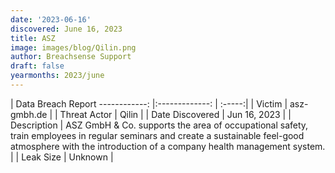 ```yaml
---
date: '2023-06-16'
discovered: June 16, 2023
title: ASZ
image: images/blog/Qilin.png
author: Breachsense Support
draft: false
yearmonths: 2023/june
---
```



| Data Breach Report
------------:     |:-------------:    | :-----:|
| Victim      | asz-gmbh.de      | 
| Threat Actor      | Qilin      | 
| Date Discovered      | Jun 16, 2023      | 
| Description      | ASZ GmbH & Co. supports the area of occupational safety, train employees in regular seminars and create a sustainable feel-good atmosphere with the introduction of a company health management system.      | 
| Leak Size      | Unknown      | 

